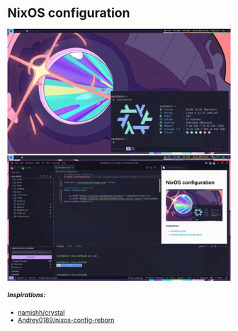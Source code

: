 # NixOS configuration

<img src="./screenshots/image.png"></img>
<img src="./screenshots/image2.png"></img>

##### Inspirations:

-   <a href="https://github.com/namishh/crystal">namishh/crystal</a>
-   <a href="https://github.com/Andrey0189/nixos-config-reborn">Andrey0189/nixos-config-reborn</a>
